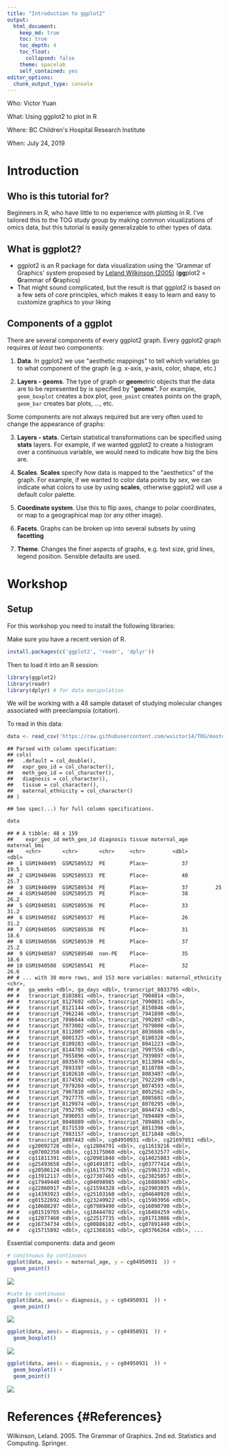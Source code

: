 ```yaml
---
title: "Introduction to ggplot2"
output:
  html_document:
    keep_md: true
    toc: true
    toc_depth: 4
    toc_float:
      collapsed: false
    theme: spacelab
    self_contained: yes
editor_options: 
  chunk_output_type: console
---
```


Who: Victor Yuan

What: Using ggplot2 to plot in R

Where: BC Children's Hospital Research Institute

When: July 24, 2019

# Introduction 

## Who is this tutorial for?

Beginners in R, who have little to no experience with plotting in R. I've tailored this to the TOG 
study group by making common visualizations of omics data, but this tutorial is easily generalizable 
to other types of data.

## What is ggplot2?

* ggplot2 is an R package for data visualization using the 'Grammar of Graphics' system proposed by [Leland Wilkinson (2005)](#References) (**gg**plot2 = **G**rammar of **G**raphics)
* That might sound complicated, but the result is that ggplot2 is based on a few sets of core principles,
which makes it easy to learn and easy to customize graphics to your liking

## Components of a ggplot

There are several components of every ggplot2 graph. Every ggplot2 graph requires *at least* two components:

1. **Data**. In ggplot2 we use "aesthetic mappings" to tell which variables go to what component of the graph (e.g. x-axis, y-axis, color, shape, etc.)

2. **Layers - geoms**. The type of graph or **geom**etric objects that the data are to be represented by is specified by "**geoms**". For example, `geom_boxplot` creates a box plot, `geom_point` creates points on the graph, `geom_bar` creates bar plots, ..., etc. 


Some components are not always required but are very often used to change the appearance of graphs:

3. **Layers - stats**. Certain statistical transformations can be specified using **stats** layers. For example, if we wanted ggplot2 to create a histogram over a continuous variable, we would need to indicate how big the bins are. 


4. **Scales**. **Scales** specify *how* data is mapped to the "aesthetics" of the graph. For example, if we wanted to color data points by *sex*, we can indicate what colors to use by using **scales**, otherwise ggplot2 will use a default color palette.

5. **Coordinate system**. Use this to flip axes, change to polar coordinates, or map to a geographical map (or any other image).

6. **Facets**. Graphs can be broken up into several subsets by using **facetting**

7. **Theme**. Changes the finer aspects of graphs, e.g. text size, grid lines, legend position. Sensible defaults are used.


# Workshop 

## Setup

For this workshop you need to install the following libraries:

Make sure you have a recent version of R.


```r
install.packages(c('ggplot2', 'readr', 'dplyr'))
```

Then to load it into an R session:


```r
library(ggplot2)
library(readr)
library(dplyr) # for data manipulation
```

We will be working with a 48 sample dataset of studying molecular changes associated with preeclampsia (citation).

To read in this data:


```r
data <- read_csv('https://raw.githubusercontent.com/wvictor14/TOG/master/data/GSE98224.csv')
```

```
## Parsed with column specification:
## cols(
##   .default = col_double(),
##   expr_geo_id = col_character(),
##   meth_geo_id = col_character(),
##   diagnosis = col_character(),
##   tissue = col_character(),
##   maternal_ethnicity = col_character()
## )
```

```
## See spec(...) for full column specifications.
```

```r
data
```

```
## # A tibble: 48 x 159
##    expr_geo_id meth_geo_id diagnosis tissue maternal_age maternal_bmi
##    <chr>       <chr>       <chr>     <chr>         <dbl>        <dbl>
##  1 GSM1940495  GSM2589532  PE        Place~           37         19.5
##  2 GSM1940496  GSM2589533  PE        Place~           40         25.7
##  3 GSM1940499  GSM2589534  PE        Place~           37         25  
##  4 GSM1940500  GSM2589535  PE        Place~           38         26.2
##  5 GSM1940501  GSM2589536  PE        Place~           33         31.2
##  6 GSM1940502  GSM2589537  PE        Place~           26         31.2
##  7 GSM1940505  GSM2589538  PE        Place~           31         18.6
##  8 GSM1940506  GSM2589539  PE        Place~           37         25.2
##  9 GSM1940507  GSM2589540  non-PE    Place~           35         18.6
## 10 GSM1940508  GSM2589541  PE        Place~           32         26.6
## # ... with 38 more rows, and 153 more variables: maternal_ethnicity <chr>,
## #   ga_weeks <dbl>, ga_days <dbl>, transcript_8033795 <dbl>,
## #   transcript_8103881 <dbl>, transcript_7904014 <dbl>,
## #   transcript_8127692 <dbl>, transcript_7990031 <dbl>,
## #   transcript_8121144 <dbl>, transcript_8150846 <dbl>,
## #   transcript_7962246 <dbl>, transcript_7941890 <dbl>,
## #   transcript_7896644 <dbl>, transcript_7992897 <dbl>,
## #   transcript_7973002 <dbl>, transcript_7979800 <dbl>,
## #   transcript_8112007 <dbl>, transcript_8036686 <dbl>,
## #   transcript_8001325 <dbl>, transcript_8180328 <dbl>,
## #   transcript_8109283 <dbl>, transcript_8041223 <dbl>,
## #   transcript_8144703 <dbl>, transcript_7997556 <dbl>,
## #   transcript_7955896 <dbl>, transcript_7939897 <dbl>,
## #   transcript_8035078 <dbl>, transcript_8113094 <dbl>,
## #   transcript_7893397 <dbl>, transcript_8110708 <dbl>,
## #   transcript_8102610 <dbl>, transcript_8083407 <dbl>,
## #   transcript_8174592 <dbl>, transcript_7922299 <dbl>,
## #   transcript_7979269 <dbl>, transcript_8074593 <dbl>,
## #   transcript_7967810 <dbl>, transcript_8052562 <dbl>,
## #   transcript_7927775 <dbl>, transcript_8005601 <dbl>,
## #   transcript_8129974 <dbl>, transcript_8070295 <dbl>,
## #   transcript_7952795 <dbl>, transcript_8044743 <dbl>,
## #   transcript_7896053 <dbl>, transcript_7894489 <dbl>,
## #   transcript_8048889 <dbl>, transcript_7894063 <dbl>,
## #   transcript_8171539 <dbl>, transcript_8011396 <dbl>,
## #   transcript_7983157 <dbl>, transcript_8171848 <dbl>,
## #   transcript_8097443 <dbl>, cg04950931 <dbl>, cg21697851 <dbl>,
## #   cg20092728 <dbl>, cg12804791 <dbl>, cg11619216 <dbl>,
## #   cg07802350 <dbl>, cg13175060 <dbl>, cg25632577 <dbl>,
## #   cg11811391 <dbl>, cg20981848 <dbl>, cg14025883 <dbl>,
## #   cg25493658 <dbl>, cg01491071 <dbl>, cg03777414 <dbl>,
## #   cg20586124 <dbl>, cg16175792 <dbl>, cg25961733 <dbl>,
## #   cg13912117 <dbl>, cg27307465 <dbl>, cg23825057 <dbl>,
## #   cg17949440 <dbl>, cg04098985 <dbl>, cg16886987 <dbl>,
## #   cg22860917 <dbl>, cg21594328 <dbl>, cg23903035 <dbl>,
## #   cg14393923 <dbl>, cg25103160 <dbl>, cg04640920 <dbl>,
## #   cg01522692 <dbl>, cg23249922 <dbl>, cg15903956 <dbl>,
## #   cg10688297 <dbl>, cg07989490 <dbl>, cg16090790 <dbl>,
## #   cg01519765 <dbl>, cg18444702 <dbl>, cg16404259 <dbl>,
## #   cg12077460 <dbl>, cg22517735 <dbl>, cg01713086 <dbl>,
## #   cg16734734 <dbl>, cg00886182 <dbl>, cg07891440 <dbl>,
## #   cg15715892 <dbl>, cg21368161 <dbl>, cg03766264 <dbl>, ...
```

Essential components: data and geom


```r
# conitnuous by continuous
ggplot(data, aes(x = maternal_age, y = cg04950931  )) +
  geom_point()
```

![](2019-07-24_ggplot2_files/figure-html/unnamed-chunk-4-1.png)<!-- -->

```r
#cate by continuous
ggplot(data, aes(x = diagnosis, y = cg04950931  )) +
  geom_point()
```

![](2019-07-24_ggplot2_files/figure-html/unnamed-chunk-4-2.png)<!-- -->

```r
ggplot(data, aes(x = diagnosis, y = cg04950931  )) +
  geom_boxplot() 
```

![](2019-07-24_ggplot2_files/figure-html/unnamed-chunk-4-3.png)<!-- -->

```r
ggplot(data, aes(x = diagnosis, y = cg04950931  )) +
  geom_boxplot() +
  geom_point()
```

![](2019-07-24_ggplot2_files/figure-html/unnamed-chunk-4-4.png)<!-- -->

# References {#References}

Wilkinson, Leland. 2005. The Grammar of Graphics. 2nd ed. Statistics and Computing. Springer.
